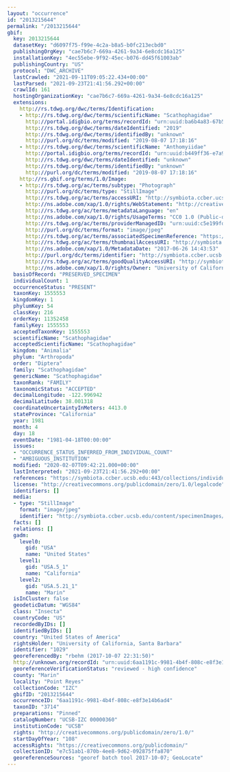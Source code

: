```yaml
---
layout: "occurrence"
id: "2013215644"
permalink: "/2013215644"
gbif:
  key: 2013215644
  datasetKey: "d6097f75-f99e-4c2a-b8a5-b0fc213ecbd0"
  publishingOrgKey: "cae7b6c7-669a-4261-9a34-6e8cdc16a125"
  installationKey: "4ec55ebe-9f92-45ec-b076-dd45f61003ab"
  publishingCountry: "US"
  protocol: "DWC_ARCHIVE"
  lastCrawled: "2021-09-11T09:05:22.434+00:00"
  lastParsed: "2021-09-23T21:41:56.292+00:00"
  crawlId: 161
  hostingOrganizationKey: "cae7b6c7-669a-4261-9a34-6e8cdc16a125"
  extensions:
    http://rs.tdwg.org/dwc/terms/Identification:
    - http://rs.tdwg.org/dwc/terms/scientificName: "Scathophagidae"
      http://portal.idigbio.org/terms/recordId: "urn:uuid:ba6b4a83-67b5-4421-b270-2ea1fe2e9162"
      http://rs.tdwg.org/dwc/terms/dateIdentified: "2019"
      http://rs.tdwg.org/dwc/terms/identifiedBy: "unknown"
      http://purl.org/dc/terms/modified: "2019-08-07 17:18:16"
    - http://rs.tdwg.org/dwc/terms/scientificName: "Anthomyiidae"
      http://portal.idigbio.org/terms/recordId: "urn:uuid:b449ff36-e7a9-4c98-b42a-e5ca301d0c4f"
      http://rs.tdwg.org/dwc/terms/dateIdentified: "unknown"
      http://rs.tdwg.org/dwc/terms/identifiedBy: "unknown"
      http://purl.org/dc/terms/modified: "2019-08-07 17:18:16"
    http://rs.gbif.org/terms/1.0/Image:
    - http://rs.tdwg.org/ac/terms/subtype: "Photograph"
      http://purl.org/dc/terms/type: "StillImage"
      http://rs.tdwg.org/ac/terms/accessURI: "http://symbiota.ccber.ucsb.edu/content/specimenImages/UCSB_IZC/UCSB-IZC00000/UCSB-IZC_00000360_1498513433_lg.jpg"
      http://ns.adobe.com/xap/1.0/rights/WebStatement: "http://creativecommons.org/publicdomain/zero/1.0/"
      http://rs.tdwg.org/ac/terms/metadataLanguage: "en"
      http://ns.adobe.com/xap/1.0/rights/UsageTerms: "CC0 1.0 (Public-domain)"
      http://rs.tdwg.org/ac/terms/providerManagedID: "urn:uuid:c5e199fd-eb93-4211-bab7-58077afeb39b"
      http://purl.org/dc/terms/format: "image/jpeg"
      http://rs.tdwg.org/ac/terms/associatedSpecimenReference: "https://symbiota.ccber.ucsb.edu:443/collections/individual/index.php?occid=1029"
      http://rs.tdwg.org/ac/terms/thumbnailAccessURI: "http://symbiota.ccber.ucsb.edu/content/specimenImages/UCSB_IZC/UCSB-IZC00000/UCSB-IZC_00000360_1498513433_tn.jpg"
      http://ns.adobe.com/xap/1.0/MetadataDate: "2017-06-26 14:43:53"
      http://purl.org/dc/terms/identifier: "http://symbiota.ccber.ucsb.edu/content/specimenImages/UCSB_IZC/UCSB-IZC00000/UCSB-IZC_00000360_1498513433_lg.jpg"
      http://rs.tdwg.org/ac/terms/goodQualityAccessURI: "http://symbiota.ccber.ucsb.edu/content/specimenImages/UCSB_IZC/UCSB-IZC00000/UCSB-IZC_00000360_1498513433.jpg"
      http://ns.adobe.com/xap/1.0/rights/Owner: "University of California, Santa Barbara"
  basisOfRecord: "PRESERVED_SPECIMEN"
  individualCount: 1
  occurrenceStatus: "PRESENT"
  taxonKey: 1555553
  kingdomKey: 1
  phylumKey: 54
  classKey: 216
  orderKey: 11352458
  familyKey: 1555553
  acceptedTaxonKey: 1555553
  scientificName: "Scathophagidae"
  acceptedScientificName: "Scathophagidae"
  kingdom: "Animalia"
  phylum: "Arthropoda"
  order: "Diptera"
  family: "Scathophagidae"
  genericName: "Scathophagidae"
  taxonRank: "FAMILY"
  taxonomicStatus: "ACCEPTED"
  decimalLongitude: -122.996942
  decimalLatitude: 38.001318
  coordinateUncertaintyInMeters: 4413.0
  stateProvince: "California"
  year: 1981
  month: 4
  day: 18
  eventDate: "1981-04-18T00:00:00"
  issues:
  - "OCCURRENCE_STATUS_INFERRED_FROM_INDIVIDUAL_COUNT"
  - "AMBIGUOUS_INSTITUTION"
  modified: "2020-02-07T09:42:21.000+00:00"
  lastInterpreted: "2021-09-23T21:41:56.292+00:00"
  references: "https://symbiota.ccber.ucsb.edu:443/collections/individual/index.php?occid=1029"
  license: "http://creativecommons.org/publicdomain/zero/1.0/legalcode"
  identifiers: []
  media:
  - type: "StillImage"
    format: "image/jpeg"
    identifier: "http://symbiota.ccber.ucsb.edu/content/specimenImages/UCSB_IZC/UCSB-IZC00000/UCSB-IZC_00000360_1498513433_lg.jpg"
  facts: []
  relations: []
  gadm:
    level0:
      gid: "USA"
      name: "United States"
    level1:
      gid: "USA.5_1"
      name: "California"
    level2:
      gid: "USA.5.21_1"
      name: "Marin"
  isInCluster: false
  geodeticDatum: "WGS84"
  class: "Insecta"
  countryCode: "US"
  recordedByIDs: []
  identifiedByIDs: []
  country: "United States of America"
  rightsHolder: "University of California, Santa Barbara"
  identifier: "1029"
  georeferencedBy: "rbehm (2017-10-07 22:31:50)"
  http://unknown.org/recordId: "urn:uuid:6aa1191c-9981-4b4f-808c-e8f3e14b6ad4"
  georeferenceVerificationStatus: "reviewed - high confidence"
  county: "Marin"
  locality: "Point Reyes"
  collectionCode: "IZC"
  gbifID: "2013215644"
  occurrenceID: "6aa1191c-9981-4b4f-808c-e8f3e14b6ad4"
  taxonID: "3714"
  preparations: "Pinned"
  catalogNumber: "UCSB-IZC 00000360"
  institutionCode: "UCSB"
  rights: "http://creativecommons.org/publicdomain/zero/1.0/"
  startDayOfYear: "108"
  accessRights: "https://creativecommons.org/publicdomain/"
  collectionID: "e7c51ab1-870b-4ee8-9d62-092875ffa870"
  georeferenceSources: "georef batch tool 2017-10-07; GeoLocate"
---
```

